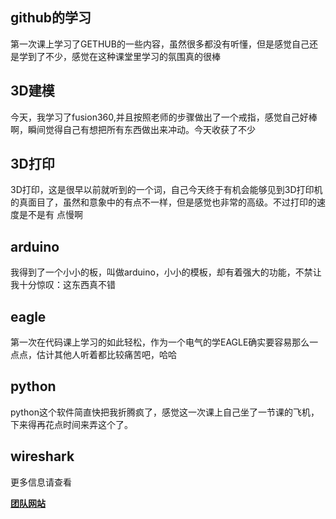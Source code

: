 ## github的学习

第一次课上学习了GETHUB的一些内容，虽然很多都没有听懂，但是感觉自己还是学到了不少，感觉在这种课堂里学习的氛围真的很棒

## 3D建模

今天，我学习了fusion360,并且按照老师的步骤做出了一个戒指，感觉自己好棒啊，瞬间觉得自己有想把所有东西做出来冲动。今天收获了不少

## 3D打印

3D打印，这是很早以前就听到的一个词，自己今天终于有机会能够见到3D打印机的真面目了，虽然和意象中的有点不一样，但是感觉也非常的高级。不过打印的速度是不是有
点慢啊

## arduino

我得到了一个小小的板，叫做arduino，小小的模板，却有着强大的功能，不禁让我十分惊叹：这东西真不错

## eagle

第一次在代码课上学习的如此轻松，作为一个电气的学EAGLE确实要容易那么一点点，估计其他人听着都比较痛苦吧，哈哈

## python

python这个软件简直快把我折腾疯了，感觉这一次课上自己坐了一节课的飞机，下来得再花点时间来弄这个了。

## wireshark

更多信息请查看

[**团队网站**](https://andybernie.github.io/2017/05/05/codes2things/)
